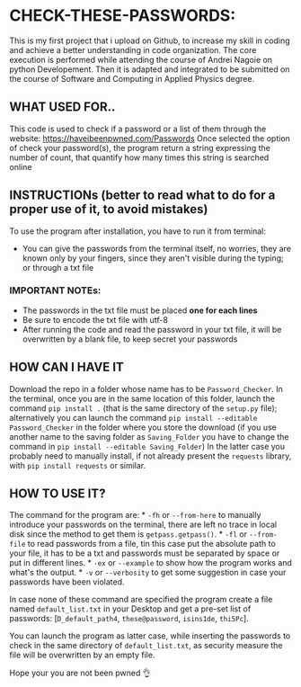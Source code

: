 # CHECK-THESE-PASSWORDS: 

This is my first project that i upload on Github, to increase my skill in coding and achieve a better understanding in code organization. The core execution is performed while attending the course of Andrei Nagoie on python Developement. Then it is adapted and integrated to be submitted on the course of Software and Computing in Applied Physics degree.

## WHAT USED FOR..
This code is used to check if a password or a list of them through the website: https://haveibeenpwned.com/Passwords
Once selected the option of check your password(s), the program return a string expressing the number of count, that quantify how many times this string is searched online

## INSTRUCTIONs (better to read what to do for a proper use of it, to avoid mistakes)

To use the program after installation, you have to run it from terminal:
- You can give the passwords from the terminal itself, no worries, they are known only by your fingers, since they aren't visible during the typing; or through a txt file

### IMPORTANT NOTEs: 
- The passwords in the txt file must be placed **one for each lines**
- Be sure to encode the txt file with utf-8
- After running the code and read the password in your txt file, it will be overwritten by a blank file, to keep secret your passwords

## HOW CAN I HAVE IT 

Download the repo in a folder whose name has to be `Password_Checker`.
In the terminal, once you are in the same location of this folder, launch the command `pip install .` (that is the same directory of the `setup.py` file); alternatively you can launch the command `pip install --editable Password_Checker` in the folder where you store the download (if you use another name to the saving folder as `Saving_Folder` you have to change the command in `pip install --editable Saving_Folder`)
In the latter case you probably need to manually install, if not already present the `requests` library, with `pip install requests` or similar.

## HOW TO USE IT?

The command for the program are:
    * `-fh` or `--from-here` to manually introduce your passwords on the terminal, there are left no trace in local disk since the method to get them is `getpass.getpass()`.
    * `-fl` or `--from-file` to read passwords from a file, tin this case put the absolute path to your file, it has to be a txt and passwords must be separated by space or put in different lines.
    * `-ex` or `--example` to show how the program works and what's the output.
    * `-v` or `--verbosity` to get some suggestion in case your passwords have been violated.

In case none of these command are specified the program create a file named `default_list.txt` in your Desktop and get a pre-set list of passwords: [`D_default_path4`, `these@password`, `isins1de`, `thi5Pc`].

You can launch the program as latter case, while inserting the passwords to check in the same directory of `default_list.txt`, as security measure the file will be overwritten by an empty file.

Hope your you are not been pwned 👌
